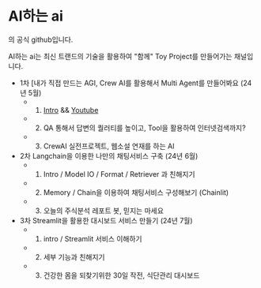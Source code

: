 ﻿# AI하는 ai

의 공식 github입니다.


AI하는 ai는 최신 트랜드의 기술을 활용하여 "함께" Toy Project를 만들어가는 채널입니다.

- 1차 [내가 직접 만드는 AGI, Crew AI를 활용해서 Multi Agent를 만들어봐요 (24년 5월)
    - 1. [Intro](https://github.com/jeong-wooseok/AIdoingai/blob/main/1%EA%B0%95/Create%20Agents%20to%20Research%20and%20Write%20an%20Article_jeong.ipynb)  &&  [Youtube](https://youtu.be/QKjNmGM_LFw?si=lBYAkc0bOtpLIbYM)
    - 2. QA 통해서 답변의 퀄러티를 높이고, Tool을 활용하여 인터넷검색까지?
    - 3. CrewAI 실전프로젝트, 웹소설 연재를 하는 AI 
- 2차 Langchain을 이용한 나만의 채팅서비스 구축 (24년 6월)
    - 1. Intro / Model IO / Format / Retriever 과 친해지기
    - 2. Memory / Chain을 이용하여 채팅서비스 구성해보기 (Chainlit)
    - 3. 오늘의 주식분석 레포트 봇, 믿지는 마세요
- 3차 Streamlit을 활용한 대시보드 서비스 만들기  (24년 7월)
    - 1. intro / Streamlit 서비스 이해하기
    - 2. 세부 기능과 친해지기
    - 3. 건강한 몸을 되찾기위한 30일 작전, 식단관리 대시보드
